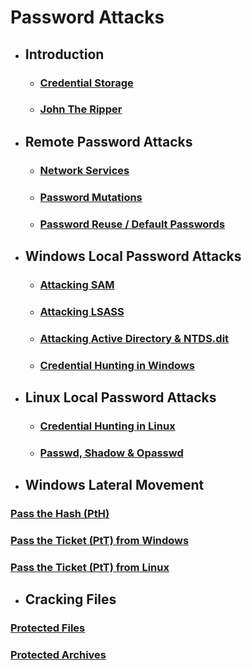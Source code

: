 # Password Attacks

- ## **Introduction**

  - ### [**Credential Storage**](./Credential%20Storage.md)

  - ### [**John The Ripper**](./John%20The%20Ripper.md)

- ## **Remote Password Attacks**

  - ### [**Network Services**](./Network%20Services.md)

  - ### [**Password Mutations**](./Password%20Mutations.md)

  - ### [**Password Reuse / Default Passwords**](./Password%20Reuse%20Default%20Passwords.md)

- ## **Windows Local Password Attacks**

  - ### [**Attacking SAM**](./Attacking%20SAM.md)

  - ### [**Attacking LSASS**](./Attacking%20LSASS.md)

  - ### [**Attacking Active Directory & NTDS.dit**](./Attacking%20Active%20Directory%20&%20NTDS%20dit.md)

  - ### [**Credential Hunting in Windows**](./Credential%20Hunting%20in%20Windows.md)

- ## **Linux Local Password Attacks**

  - ### [**Credential Hunting in Linux**](./Credential%20Hunting%20in%20Linux.md)

  - ### [**Passwd, Shadow & Opasswd**](./Passwd,%20Shadow%20&%20Opasswd.md)

- ## **Windows Lateral Movement**

### [**Pass the Hash (PtH)**](./Pass%20the%20Hash%20(PtH).md)

### [**Pass the Ticket (PtT) from Windows**](./Pass%20the%20Ticket%20(PtT)%20from%20Windows.md)

### [**Pass the Ticket (PtT) from Linux**](./Pass%20the%20Ticket%20(PtT)%20from%20Linux.md)

- ## **Cracking Files**

### [**Protected Files**](./Protected%20Files.md)

### [**Protected Archives**](./Protected%20Archives.md)